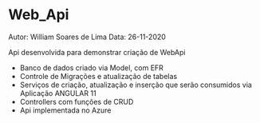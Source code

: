 # Web_Api

Autor: William Soares de Lima
Data: 26-11-2020

Api desenvolvida para demonstrar criação de WebApi
- Banco de dados criado via Model, com EFR
- Controle de Migrações e atualização de tabelas
- Serviços de criação, atualização e inserção que serão consumidos via Aplicação ANGULAR 11
- Controllers com funções de CRUD
- Api implementada no Azure 



